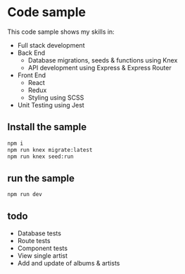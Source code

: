 # Code sample
This code sample shows my skills in:

- Full stack development
- Back End
  - Database migrations, seeds & functions using Knex
  - API development using Express & Express Router
- Front End
  - React
  - Redux
  - Styling using SCSS
- Unit Testing using Jest

## Install the sample

```sh
npm i
npm run knex migrate:latest
npm run knex seed:run
```

## run the sample
```sh
npm run dev
```

## todo
- Database tests
- Route tests
- Component tests
- View single artist
- Add and update of albums & artists
